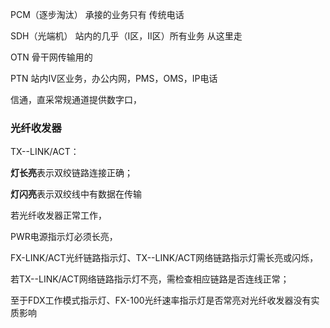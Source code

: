 PCM（逐步淘汰）  承接的业务只有 传统电话

SDH（光端机）  站内的几乎（I区，II区）所有业务 从这里走

OTN  骨干网传输用的

PTN  站内IV区业务，办公内网，PMS，OMS，IP电话

 

信通，直采常规通道提供数字口，


### **光纤收发器**

TX--LINK/ACT：

**灯长亮**表示双绞链路连接正确；

**灯闪亮**表示双绞线中有数据在传输

若光纤收发器正常工作，

PWR电源指示灯必须长亮，

FX-LINK/ACT光纤链路指示灯、TX--LINK/ACT网络链路指示灯需长亮或闪烁，

若TX--LINK/ACT网络链路指示灯不亮，需检查相应链路是否连线正常；

至于FDX工作模式指示灯、FX-100光纤速率指示灯是否常亮对光纤收发器没有实质影响